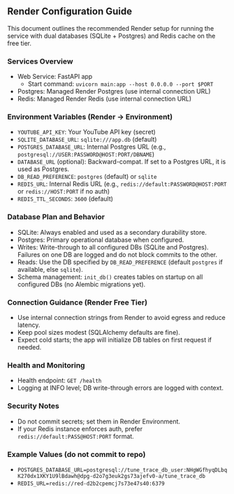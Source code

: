 ## Render Configuration Guide

This document outlines the recommended Render setup for running the service with dual databases (SQLite + Postgres) and Redis cache on the free tier.

### Services Overview
- Web Service: FastAPI app
  - Start command: `uvicorn main:app --host 0.0.0.0 --port $PORT`
- Postgres: Managed Render Postgres (use internal connection URL)
- Redis: Managed Render Redis (use internal connection URL)

### Environment Variables (Render → Environment)
- `YOUTUBE_API_KEY`: Your YouTube API key (secret)
- `SQLITE_DATABASE_URL`: `sqlite:///app.db` (default)
- `POSTGRES_DATABASE_URL`: Internal Postgres URL (e.g., `postgresql://USER:PASSWORD@HOST:PORT/DBNAME`)
- `DATABASE_URL` (optional): Backward-compat. If set to a Postgres URL, it is used as Postgres.
- `DB_READ_PREFERENCE`: `postgres` (default) or `sqlite`
- `REDIS_URL`: Internal Redis URL (e.g., `redis://default:PASSWORD@HOST:PORT` or `redis://HOST:PORT` if no auth)
- `REDIS_TTL_SECONDS`: `3600` (default)

### Database Plan and Behavior
- SQLite: Always enabled and used as a secondary durability store.
- Postgres: Primary operational database when configured.
- Writes: Write-through to all configured DBs (SQLite and Postgres). Failures on one DB are logged and do not block commits to the other.
- Reads: Use the DB specified by `DB_READ_PREFERENCE` (default `postgres` if available, else `sqlite`).
- Schema management: `init_db()` creates tables on startup on all configured DBs (no Alembic migrations yet).

### Connection Guidance (Render Free Tier)
- Use internal connection strings from Render to avoid egress and reduce latency.
- Keep pool sizes modest (SQLAlchemy defaults are fine).
- Expect cold starts; the app will initialize DB tables on first request if needed.

### Health and Monitoring
- Health endpoint: `GET /health`
- Logging at INFO level; DB write-through errors are logged with context.

### Security Notes
- Do not commit secrets; set them in Render Environment.
- If your Redis instance enforces auth, prefer `redis://default:PASS@HOST:PORT` format.

### Example Values (do not commit to repo)
- `POSTGRES_DATABASE_URL=postgresql://tune_trace_db_user:NHgWGfhyqDLbqK270dx1XKY1U9lBdawh@dpg-d2o7g3euk2gs73ajefv0-a/tune_trace_db`
- `REDIS_URL=redis://red-d2b2cpemcj7s73e47s40:6379`


